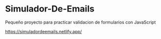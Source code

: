 # Simulador-De-Emails

Pequeño proyecto para practicar validacion de formularios con JavaScript

https://simuladordeemails.netlify.app/
